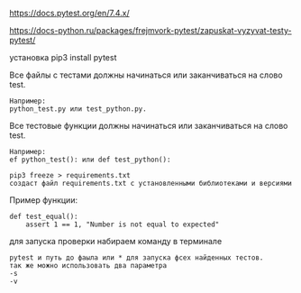 https://docs.pytest.org/en/7.4.x/

https://docs-python.ru/packages/frejmvork-pytest/zapuskat-vyzyvat-testy-pytest/

установка pip3 install pytest

Все файлы с тестами должны начинаться или заканчиваться на слово test. 
```
Например: 
python_test.py или test_python.py.
```
Все тестовые функции должны начинаться или заканчиваться на слово test.
```
Например: 
ef python_test(): или def test_python():
```

```
pip3 freeze > requirements.txt 
создаст файл requirements.txt с установленными библиотеками и версиями 
```

Пример функции:
```
def test_equal():
    assert 1 == 1, "Number is not equal to expected"
```

для запуска проверки набираем команду в терминале
```
pytest и путь до фаыла или * для запуска фсех найденных тестов.
так же можно использовать два параметра
-s 
-v
```